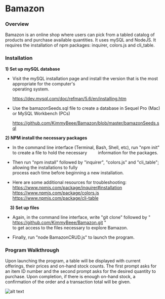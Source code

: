# Bamazon

### Overview

Bamazon is an online shop where users can pick from a tabled catalog of products and purchase available quantities. It uses mySQL and NodeJS. It requires the installation of npm packages: inquirer, colors.js and cli_table.

### Installation

**1) Set up mySQL database**

  * Visit the mySQL installation page and install the version that is the most appropriate for the computer's  
    operating system.

    https://dev.mysql.com/doc/refman/5.6/en/installing.htm


  * Use the bamazonSeeds.sql file to create a database in Sequel Pro (Mac) or MySQL Workbench (PCs) 
  
    https://github.com/KimmyBeee/Bamazon/blob/master/bamazonSeeds.sql
    
**2) NPM install the necessary packages**

  * In the command line interface (Terminal, Bash, Shell, etc), run "npm init" to create a file to hold the necessary            information for the packages.
  
  * Then run "npm install" followed by "inquirer", "colors.js" and "cli_table"; allowing the installations to fully  
    process each time before beginning a new installation.  
    
  * Here are some additional resources for troubleshooting:  
    https://www.npmjs.com/package/inquirer#installation  
    https://www.npmjs.com/package/colors.js  
    https://www.npmjs.com/package/cli-table  
    
    
**3) Set up files**

  * Again, in the command line interface, write "git clone" followed by " https://github.com/KimmyBeee/Bamazon.git "  
    to get access to the files necessary to explore Bamazon.
    
  * Finally, run "node BamazonCRUD.js" to launch the program.  
  
### Program Walkthrough  

Upon launching the program, a table will be displayed with current offerings, their prices and on-hand stock counts. The first prompt asks for an item ID number and the second prompt asks for the desired quantity to purchase. Upon completion, if there is enough on-hand stock, a confirmation of the order and a transaction total will be given.
 
![alt text](https://github.com/KimmyBeee/Bamazon/blob/master/assets/Bamazon.gif "Basic Purchase Gif")
